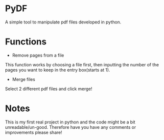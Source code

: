 # PyDF
A simple tool to manipulate pdf files developed in python.

# Functions
- Remove pages from a file

This function works by choosing a file first, then inputting the number of the pages you want to keep in the entry box(starts at 1).
- Merge files


Select 2 different pdf files and click merge!


# Notes
This is my first real project in python and the code might be a bit unreadable/un-good. Therefore have you have any comments or improvements please share!
